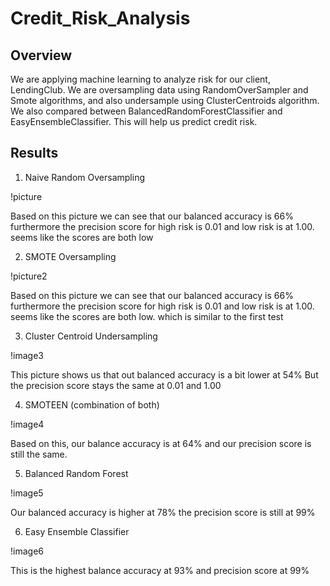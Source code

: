 # Credit_Risk_Analysis

## Overview

We are applying machine learning to analyze risk for our client, LendingClub. We are oversampling data using RandomOverSampler and Smote algorithms, and also undersample using ClusterCentroids algorithm. We also compared between BalancedRandomForestClassifier and EasyEnsembleClassifier. This will help us predict credit risk.

## Results 

1. Naive Random Oversampling 

!picture

Based on this picture we can see that our balanced accuracy is 66% furthermore the precision score for high risk is 0.01 and low risk is at 1.00. seems like the scores are both low 

2. SMOTE Oversampling 

!picture2


Based on this picture we can see that our balanced accuracy is 66% furthermore the precision score for high risk is 0.01 and low risk is at 1.00. seems like the scores are both low. which is similar to the first test

3. Cluster Centroid Undersampling

!image3

This picture shows us that out balanced accuracy is a bit lower at 54% But the precision score stays the same at 0.01 and 1.00

4. SMOTEEN (combination of both)

!image4

Based on this, our balance accuracy is at 64% and our precision score is still the same.

5. Balanced Random Forest

!image5

Our balanced accuracy is higher at 78% the precision score is still at 99%


6. Easy Ensemble Classifier

!image6

This is the highest balance accuracy at 93% and precision score at 99%

